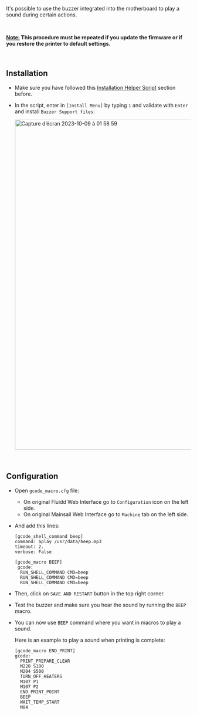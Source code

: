 It's possible to use the buzzer integrated into the motherboard to play a sound during certain actions.

<br />

**<u>Note:</u> This procedure must be repeated if you update the firmware or if you restore the printer to default settings.**

<br />

## Installation

- Make sure you have followed this [Installation Helper Script](https://github.com/Guilouz/Creality-K1-and-K1-Max/wiki/Installation-Helper-Script) section before.

- In the script, enter in `[Install Menu]` by typing `1` and validate with `Enter` and install `Buzzer Support files`:

  <img width="900" alt="Capture d’écran 2023-10-09 à 01 58 59" src="https://github.com/Guilouz/Creality-K1-and-K1-Max/assets/12702322/bac35dd7-6a81-4ada-a711-6f6d2b2c566d">

<br />

## Configuration

-  Open `gcode_macro.cfg` file:

   - On original Fluidd Web Interface go to `Configuration` icon on the left side.
   - On original Mainsail Web Interface go to `Machine` tab on the left side.

- And add this lines:

  ```
  [gcode_shell_command beep]
  command: aplay /usr/data/beep.mp3
  timeout: 2.
  verbose: False

  [gcode_macro BEEP]
   gcode:
    RUN_SHELL_COMMAND CMD=beep
    RUN_SHELL_COMMAND CMD=beep
    RUN_SHELL_COMMAND CMD=beep
  ```

- Then, click on `SAVE AND RESTART` button in the top right corner.

- Test the buzzer and make sure you hear the sound by running the `BEEP` macro.

- You can now use `BEEP` command where you want in macros to play a sound.

  Here is an example to play a sound when printing is complete:

  ```
  [gcode_macro END_PRINT]
  gcode:
    PRINT_PREPARE_CLEAR
    M220 S100
    M204 S500
    TURN_OFF_HEATERS
    M107 P1
    M107 P2
    END_PRINT_POINT
    BEEP
    WAIT_TEMP_START
    M84
  ```

<br />
